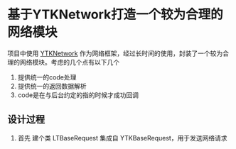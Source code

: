# 基于YTKNetwork打造一个较为合理的网络模块
项目中使用 [YTKNetwork] 作为网络框架，经过长时间的使用，封装了一个较为合理的网络模块。考虑的几个点有以下几个
1. 提供统一的code处理
2. 提供统一的返回数据解析
3. code是在与后台约定的指的时候才成功回调

## 设计过程
1. 首先 建个类 LTBaseRequest 集成自 YTKBaseRequest，用于发送网络请求


[YTKNetwork]:https://github.com/yuantiku/YTKNetwork


